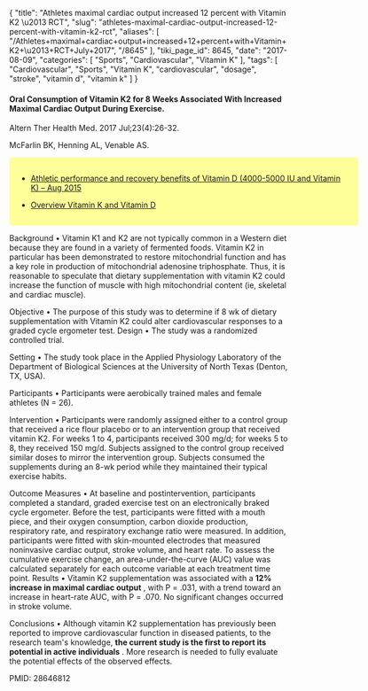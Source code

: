 {
    "title": "Athletes maximal cardiac output increased 12 percent with Vitamin K2 \u2013 RCT",
    "slug": "athletes-maximal-cardiac-output-increased-12-percent-with-vitamin-k2-rct",
    "aliases": [
        "/Athletes+maximal+cardiac+output+increased+12+percent+with+Vitamin+K2+\u2013+RCT+July+2017",
        "/8645"
    ],
    "tiki_page_id": 8645,
    "date": "2017-08-09",
    "categories": [
        "Sports",
        "Cardiovascular",
        "Vitamin K"
    ],
    "tags": [
        "Cardiovascular",
        "Sports",
        "Vitamin K",
        "cardiovascular",
        "dosage",
        "stroke",
        "vitamin d",
        "vitamin k"
    ]
}


#### Oral Consumption of Vitamin K2 for 8 Weeks Associated With Increased Maximal Cardiac Output During Exercise.

Altern Ther Health Med. 2017 Jul;23(4):26-32.

McFarlin BK, Henning AL, Venable AS.

<div class="border" style="background-color:#FF9;padding:15px;margin:10px 0;border-radius:5px;width:600px">

* [Athletic performance and recovery benefits of Vitamin D (4000-5000 IU and Vitamin K) – Aug 2015](/posts/athletic-performance-and-recovery-benefits-of-vitamin-d-4000-5000-iu-and-vitamin-k)

* [Overview Vitamin K and Vitamin D](/posts/overview-vitamin-k-and-vitamin-d)

</div>

Background • Vitamin K1 and K2 are not typically common in a Western diet because they are found in a variety of fermented foods. Vitamin K2 in particular has been demonstrated to restore mitochondrial function and has a key role in production of mitochondrial adenosine triphosphate. Thus, it is reasonable to speculate that dietary supplementation with vitamin K2 could increase the function of muscle with high mitochondrial content (ie, skeletal and cardiac muscle). 

Objective • The purpose of this study was to determine if 8 wk of dietary supplementation with Vitamin K2 could alter cardiovascular responses to a graded cycle ergometer test. Design • The study was a randomized controlled trial. 

Setting • The study took place in the Applied Physiology Laboratory of the Department of Biological Sciences at the University of North Texas (Denton, TX, USA). 

Participants • Participants were aerobically trained males and female athletes (N = 26). 

Intervention • Participants were randomly assigned either to a control group that received a rice flour placebo or to an intervention group that received vitamin K2. For weeks 1 to 4, participants received 300 mg/d; for weeks 5 to 8, they received 150 mg/d. Subjects assigned to the control group received similar doses to mirror the intervention group. Subjects consumed the supplements during an 8-wk period while they maintained their typical exercise habits. 

Outcome Measures • At baseline and postintervention, participants completed a standard, graded exercise test on an electronically braked cycle ergometer. Before the test, participants were fitted with a mouth piece, and their oxygen consumption, carbon dioxide production, respiratory rate, and respiratory exchange ratio were measured. In addition, participants were fitted with skin-mounted electrodes that measured noninvasive cardiac output, stroke volume, and heart rate. To assess the cumulative exercise change, an area-under-the-curve (AUC) value was calculated separately for each outcome variable at each treatment time point. Results • Vitamin K2 supplementation was associated with a  **12% increase in maximal cardiac output** , with P = .031, with a trend toward an increase in heart-rate AUC, with P = .070. No significant changes occurred in stroke volume. 

Conclusions • Although vitamin K2 supplementation has previously been reported to improve cardiovascular function in diseased patients, to the research team's knowledge,  **the current study is the first to report its potential in active individuals** . More research is needed to fully evaluate the potential effects of the observed effects.

PMID: 28646812
